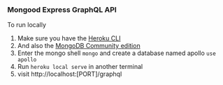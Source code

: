 ### Mongood Express GraphQL API

To run locally

1. Make sure you have the [Heroku CLI](https://devcenter.heroku.com/articles/heroku-cli)
2. And also the [MongoDB Community edition](https://docs.mongodb.com/manual/administration/install-community/)
3. Enter the mongo shell `mongo` and create a database named apollo `use apollo`
3. Run `heroku local serve` in another terminal
4. visit http://localhost:[PORT]/graphql
